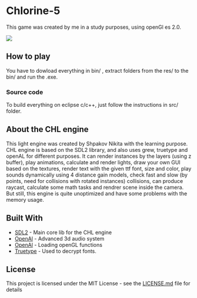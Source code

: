 # Chlorine-5

This game was created by me in a study purposes, using openGl es 2.0.

![](http://i102.fastpic.ru/big/2018/0207/8d/bd83329c70b5f668dd8e44725ce32b8d.jpg)

## How to play

You have to dowload everything in bin/ , extract folders from the res/ to the bin/ and run the .exe.

### Source code

To build everything on eclipse c/c++, just follow the instructions in src/ folder.

## About the CHL engine

This light engine was created by Shpakov Nikita with the learning purpose. CHL engine is based on the SDL2 library, and also uses grew, truetype and openAL for different purposes. It can render instances by the layers (using z buffer), play animations, calculate and render lights, draw your own GUI based on the textures, render text with the given ttf font, size and color, play sounds dynamically using 4 distance gain models, check fast and slow (by points, need for collisions with rotated instances) collisions, can produce raycast, calculate some math tasks and rendrer scene inside the camera. But still, this engine is quite unoptimized and have some problems with the memory usage.

## Built With

* [SDL2](https://www.libsdl.org/) - Main core lib for the CHL engine
* [OpenAl](https://www.openal.org/downloads/) - Advanced 3d audio system
* [OpenAl](http://glew.sourceforge.net/) - Loading openGL functions
* [Truetype](https://www.freetype.org/) - Used to decrypt fonts.

## License

This project is licensed under the MIT License - see the [LICENSE.md](LICENSE.md) file for details